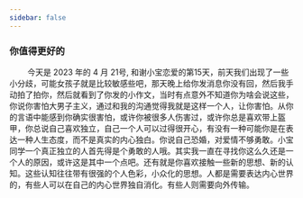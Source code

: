 ```yaml
---
sidebar: false
---
```

### 你值得更好的
&emsp; &emsp;今天是 2023 年的 4 月 21号, 和谢小宝恋爱的第15天，前天我们出现了一些小分歧，可能女孩子就是比较敏感些吧，那天晚上给你发消息你没有回，然后我手动拍了拍你，然后就看到了你发的小作文，当时有点意外不知道你为啥会说这些，你说你害怕大男子主义，通过和我的沟通觉得我就是这样一个人，让你害怕。从你的言语中能感到你确实很害怕，或许你被很多人伤害过，或许你总是喜欢带上盔甲，你总说自己喜欢独立，自己一个人可以过得很开心，有没有一种可能你是在表达一种人生态度，而不是真实的内心独白。你说自己恐婚，对爱情不够勇敢。小宝同学一个真正独立的人首先得是个勇敢的人哦。其实我一直在寻找你这么久还是一个人的原因，或许这是其中一个点吧。还有就是你喜欢接触一些新的思想、新的认知。这些认知往往带有很强的个人色彩，小众化的思想。人都是需要表达内心世界的，有些人可以在自己的内心世界独自消化。有些人则需要向外传输。
&emsp; &emsp;